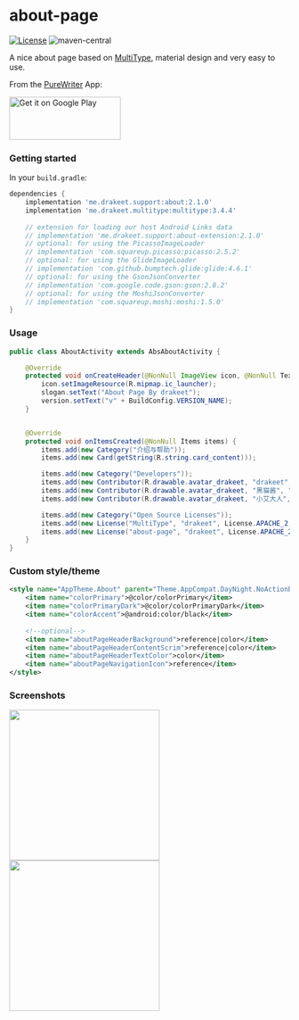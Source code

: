 # about-page

[![License](https://img.shields.io/badge/license-Apache%202.0-blue.svg)](https://github.com/drakeet/about-page/blob/master/LICENSE)
![maven-central](https://img.shields.io/maven-central/v/me.drakeet.support/about.svg)

A nice about page based on [MultiType](https://github.com/drakeet/MultiType), material design and very easy to use.

From the [PureWriter](https://play.google.com/store/apps/details?id=com.drakeet.purewriter) App:

<a href='https://play.google.com/store/apps/details?id=com.drakeet.purewriter&utm_source=global_co&utm_medium=prtnr&utm_content=Mar2515&utm_campaign=PartBadge&pcampaignid=MKT-Other-global-all-co-prtnr-py-PartBadge-Mar2515-1'><img alt='Get it on Google Play' src='https://play.google.com/intl/en_us/badges/images/generic/en_badge_web_generic.png' width=200 height=77/></a>

### Getting started

In your `build.gradle`:

```groovy
dependencies {
    implementation 'me.drakeet.support:about:2.1.0'
    implementation 'me.drakeet.multitype:multitype:3.4.4'
    
    // extension for loading our host Android Links data
    // implementation 'me.drakeet.support:about-extension:2.1.0'
    // optional: for using the PicassoImageLoader
    // implementation 'com.squareup.picasso:picasso:2.5.2'
    // optional: for using the GlideImageLoader
    // implementation 'com.github.bumptech.glide:glide:4.6.1'
    // optional: for using the GsonJsonConverter
    // implementation 'com.google.code.gson:gson:2.8.2'
    // optional: for using the MoshiJsonConverter
    // implementation 'com.squareup.moshi:moshi:1.5.0'
}
```

### Usage

```java
public class AboutActivity extends AbsAboutActivity {

    @Override
    protected void onCreateHeader(@NonNull ImageView icon, @NonNull TextView slogan, @NonNull TextView version) {
        icon.setImageResource(R.mipmap.ic_launcher);
        slogan.setText("About Page By drakeet");
        version.setText("v" + BuildConfig.VERSION_NAME);
    }


    @Override
    protected void onItemsCreated(@NonNull Items items) {
        items.add(new Category("介绍与帮助"));
        items.add(new Card(getString(R.string.card_content)));

        items.add(new Category("Developers"));
        items.add(new Contributor(R.drawable.avatar_drakeet, "drakeet", "Developer & designer", "http://weibo.com/drak11t"));
        items.add(new Contributor(R.drawable.avatar_drakeet, "黑猫酱", "Developer", "https://drakeet.me"));
        items.add(new Contributor(R.drawable.avatar_drakeet, "小艾大人", "Developer"));

        items.add(new Category("Open Source Licenses"));
        items.add(new License("MultiType", "drakeet", License.APACHE_2, "https://github.com/drakeet/MultiType"));
        items.add(new License("about-page", "drakeet", License.APACHE_2, "https://github.com/drakeet/about-page"));
    }
}
```

### Custom style/theme

```xml
<style name="AppTheme.About" parent="Theme.AppCompat.DayNight.NoActionBar">
    <item name="colorPrimary">@color/colorPrimary</item>
    <item name="colorPrimaryDark">@color/colorPrimaryDark</item>
    <item name="colorAccent">@android:color/black</item>
    
    <!--optional-->
    <item name="aboutPageHeaderBackground">reference|color</item>
    <item name="aboutPageHeaderContentScrim">reference|color</item>
    <item name="aboutPageHeaderTextColor">color</item>
    <item name="aboutPageNavigationIcon">reference</item>
</style>
```

### Screenshots

<img src="https://i.loli.net/2017/10/20/59e95e4c78f5b.png" width=270/> <img src="https://i.loli.net/2017/10/20/59e95e4c8243c.png" width=270/>
